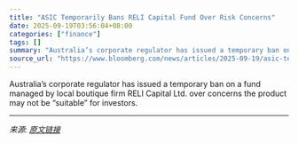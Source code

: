 ```yaml
---
title: "ASIC Temporarily Bans RELI Capital Fund Over Risk Concerns"
date: 2025-09-19T03:56:04+08:00
categories: ["finance"]
tags: []
summary: "Australia’s corporate regulator has issued a temporary ban on a fund managed by local boutique firm RELI Capital Ltd. over concerns the product may not be “suitable” for investors."
source_url: "https://www.bloomberg.com/news/articles/2025-09-19/asic-temporarily-bans-reli-capital-fund-over-risk-concerns"
---
```


Australia’s corporate regulator has issued a temporary ban on a fund managed by local boutique firm RELI Capital Ltd. over concerns the product may not be “suitable” for investors.

---

*来源: [原文链接](https://www.bloomberg.com/news/articles/2025-09-19/asic-temporarily-bans-reli-capital-fund-over-risk-concerns)*
